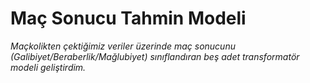 # Maç Sonucu Tahmin Modeli
*Maçkolikten çektiğimiz veriler üzerinde maç sonucunu (Galibiyet/Beraberlik/Mağlubiyet) sınıflandıran beş adet transformatör modeli geliştirdim.*
